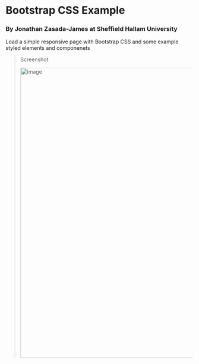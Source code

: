 # Bootstrap CSS Example

### By Jonathan Zasada-James at Sheffield Hallam University

Load a simple responsive page with Bootstrap CSS  and some example styled elements and componenets


> Screenshot
> 
> <img width="1214" height="782" alt="image" src="https://github.com/user-attachments/assets/6df81585-5576-4c9e-b732-72b947742f4a" />





